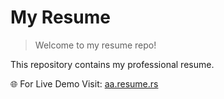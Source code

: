 # My Resume
> Welcome to my resume repo!

This repository contains my professional resume.

🌐 For Live Demo Visit: [aa.resume.rs](https://aa.resume.rs)
